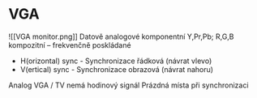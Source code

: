 # VGA
![[VGA monitor.png]]
Datově analogové
komponentní Y,Pr,Pb; R,G,B
kompozitní – frekvenčně poskládané

- H(orizontal) sync - Synchronizace řádková (návrat vlevo)
- V(ertical) sync - Synchronizace obrazová (návrat nahoru)

Analog VGA / TV nemá hodinový signál
Prázdná místa při synchronizaci